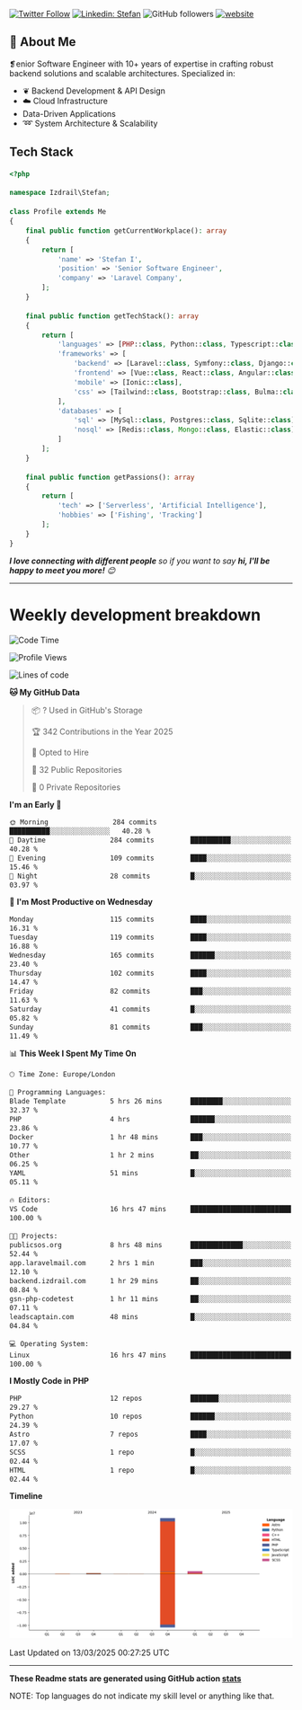 [![Twitter Follow](https://img.shields.io/twitter/follow/thephpteacher?label=Follow)](https://twitter.com/intent/follow?screen_name=thephpteacher)
[![Linkedin: Stefan](https://img.shields.io/badge/izdrail-blue?style=flat-square&logo=Linkedin&logoColor=white&link=https://www.linkedin.com/in/izdrail/)](https://www.linkedin.com/in/izdrail/)
![GitHub followers](https://img.shields.io/github/followers/izdrail?label=Follow&style=social)
[![website](https://img.shields.io/badge/Website-46a2f1.svg?&style=flat-square&logo=Google-Chrome&logoColor=white&link=https://izdrail.com/)](https://izdrail.com/)

## 🚀 About Me
❡enior Software Engineer with 10+ years of expertise in crafting robust backend solutions and scalable architectures. 
Specialized in:

- ❦ Backend Development & API Design
- ☁️ Cloud Infrastructure
-  Data-Driven Applications
- ➿ System Architecture & Scalability

## Tech Stack

```php
<?php

namespace Izdrail\Stefan;

class Profile extends Me
{
    final public function getCurrentWorkplace(): array
    {
        return [
            'name' => 'Stefan I',
            'position' => 'Senior Software Engineer',
            'company' => 'Laravel Company',
        ];
    }
    
    final public function getTechStack(): array
    {
        return [
            'languages' => [PHP::class, Python::class, Typescript::class],
            'frameworks' => [
                'backend' => [Laravel::class, Symfony::class, Django::class, FastApi::class],
                'frontend' => [Vue::class, React::class, Angular::class],
                'mobile' => [Ionic::class],
                'css' => [Tailwind::class, Bootstrap::class, Bulma::class]
            ],
            'databases' => [
                'sql' => [MySql::class, Postgres::class, Sqlite::class],
                'nosql' => [Redis::class, Mongo::class, Elastic::class]
            ]
        ];
    }

    final public function getPassions(): array
    {
        return [
            'tech' => ['Serverless', 'Artificial Intelligence'],
            'hobbies' => ['Fishing', 'Tracking']
        ];
    }
}
```
 <em><b>I love connecting with different people</b> so if you want to say <b>hi, I'll be happy to meet you more!</b> 😊</em>


---
# Weekly development breakdown
<!--START_SECTION:waka-->
![Code Time](http://img.shields.io/badge/Code%20Time-1%2C145%20hrs%209%20mins-blue)

![Profile Views](http://img.shields.io/badge/Profile%20Views-10-blue)

![Lines of code](https://img.shields.io/badge/From%20Hello%20World%20I%27ve%20Written-11.7%20million%20lines%20of%20code-blue)

**🐱 My GitHub Data** 

> 📦 ? Used in GitHub's Storage 
 > 
> 🏆 342 Contributions in the Year 2025
 > 
> 💼 Opted to Hire
 > 
> 📜 32 Public Repositories 
 > 
> 🔑 0 Private Repositories 
 > 
**I'm an Early 🐤** 

```text
🌞 Morning                284 commits         ██████████░░░░░░░░░░░░░░░   40.28 % 
🌆 Daytime                284 commits         ██████████░░░░░░░░░░░░░░░   40.28 % 
🌃 Evening                109 commits         ████░░░░░░░░░░░░░░░░░░░░░   15.46 % 
🌙 Night                  28 commits          █░░░░░░░░░░░░░░░░░░░░░░░░   03.97 % 
```
📅 **I'm Most Productive on Wednesday** 

```text
Monday                   115 commits         ████░░░░░░░░░░░░░░░░░░░░░   16.31 % 
Tuesday                  119 commits         ████░░░░░░░░░░░░░░░░░░░░░   16.88 % 
Wednesday                165 commits         ██████░░░░░░░░░░░░░░░░░░░   23.40 % 
Thursday                 102 commits         ████░░░░░░░░░░░░░░░░░░░░░   14.47 % 
Friday                   82 commits          ███░░░░░░░░░░░░░░░░░░░░░░   11.63 % 
Saturday                 41 commits          █░░░░░░░░░░░░░░░░░░░░░░░░   05.82 % 
Sunday                   81 commits          ███░░░░░░░░░░░░░░░░░░░░░░   11.49 % 
```


📊 **This Week I Spent My Time On** 

```text
🕑︎ Time Zone: Europe/London

💬 Programming Languages: 
Blade Template           5 hrs 26 mins       ████████░░░░░░░░░░░░░░░░░   32.37 % 
PHP                      4 hrs               ██████░░░░░░░░░░░░░░░░░░░   23.86 % 
Docker                   1 hr 48 mins        ███░░░░░░░░░░░░░░░░░░░░░░   10.77 % 
Other                    1 hr 2 mins         ██░░░░░░░░░░░░░░░░░░░░░░░   06.25 % 
YAML                     51 mins             █░░░░░░░░░░░░░░░░░░░░░░░░   05.11 % 

🔥 Editors: 
VS Code                  16 hrs 47 mins      █████████████████████████   100.00 % 

🐱‍💻 Projects: 
publicsos.org            8 hrs 48 mins       █████████████░░░░░░░░░░░░   52.44 % 
app.laravelmail.com      2 hrs 1 min         ███░░░░░░░░░░░░░░░░░░░░░░   12.10 % 
backend.izdrail.com      1 hr 29 mins        ██░░░░░░░░░░░░░░░░░░░░░░░   08.84 % 
gsn-php-codetest         1 hr 11 mins        ██░░░░░░░░░░░░░░░░░░░░░░░   07.11 % 
leadscaptain.com         48 mins             █░░░░░░░░░░░░░░░░░░░░░░░░   04.84 % 

💻 Operating System: 
Linux                    16 hrs 47 mins      █████████████████████████   100.00 % 
```

**I Mostly Code in PHP** 

```text
PHP                      12 repos            ███████░░░░░░░░░░░░░░░░░░   29.27 % 
Python                   10 repos            ██████░░░░░░░░░░░░░░░░░░░   24.39 % 
Astro                    7 repos             ████░░░░░░░░░░░░░░░░░░░░░   17.07 % 
SCSS                     1 repo              █░░░░░░░░░░░░░░░░░░░░░░░░   02.44 % 
HTML                     1 repo              █░░░░░░░░░░░░░░░░░░░░░░░░   02.44 % 
```



**Timeline**

![Lines of Code chart](https://raw.githubusercontent.com/izdrail/izdrail/master/assets/bar_graph.png)


 Last Updated on 13/03/2025 00:27:25 UTC
<!--END_SECTION:waka-->

---


**These Readme stats are generated using GitHub action [stats](https://github.com/izdrail/stats)**

NOTE: Top languages do not indicate my skill level or anything like that. 
